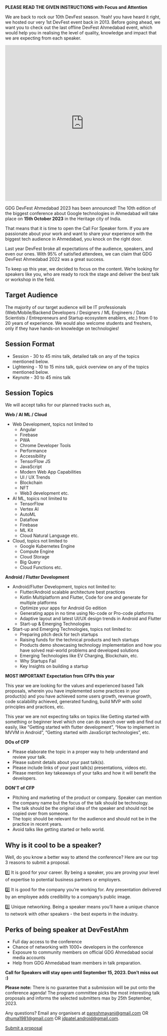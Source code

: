 **PLEASE READ THE GIVEN INSTRUCTIONS with Focus and Attention**

We are back to rock our 10th DevFest season. Yeah! you have heard it right, we hosted our very 1st DevFest event back in 2013. Before going ahead, we want you to check out the last offline DevFest Ahmedabad event, which would help you in realising the level of quality, knowledge and impact that we are expecting from each speaker.

<iframe width="100%" height="500" src="https://www.youtube.com/embed/InT3W2cfx34" frameborder="0" allowfullscreen></iframe>

GDG DevFest Ahmedabad 2023 has been announced! The 10th edition of the biggest conference about Google technologies in Ahmedabad will take place on **15th October 2023** in the Heritage city of India.

That means that it is time to open the Call For Speaker form. If you are passionate about your work and want to share your experience with the biggest tech audience in Ahmedabad, you knock on the right door.

Last year DevFest broke all expectations of the audience, speakers, and even our ones. With 95% of satisfied attendees, we can claim that GDG DevFest Ahmedabad 2022 was a great success.

To keep up this year, we decided to focus on the content. We’re looking for speakers like you, who are ready to rock the stage and deliver the best talk or workshop in the field.

## Target Audience

The majority of our target audience will be IT professionals (Web/Mobile/Backend Developers / Designers / ML Engineers / Data Scientists / Entrepreneurs and Startup ecosystem enablers, etc.) from 0 to 20 years of experience. We would also welcome students and freshers, only if they have hands-on knowledge on technologies!

## Session Format

- Session - 30 to 45 mins talk, detailed talk on any of the topics mentioned below.
- Lightening - 10 to 15 mins talk, quick overview on any of the topics mentioned below.
- Keynote - 30 to 45 mins talk

## Session Topics

We will accept talks for our planned tracks such as,

**Web / AI ML / Cloud**
  
- Web Development, topics not limited to
    - Angular
    - Firebase
    - PWA
    - Chrome Developer Tools
    - Performance
    - Accessibility
    - TensorFlow JS
    - JavaScript
    - Modern Web App Capabilities
    - UI / UX Trends
    - Blockchain
    - NFT
    - Web3 development etc.
- AI ML, topics not limited to
    - TensorFlow
    - Vertex AI
    - AutoML
    - Dataflow
    - Firebase
    - ML Kit
    - Cloud Natural Language etc.
- Cloud, topics not limited to
    - Google Kubernetes Engine
    - Compute Engine
    - Cloud Storage 
    - Big Query
    - Cloud Functions etc.

**Android / Flutter Development**
  
- Android/Flutter Development, topics not limited to:
    - Flutter/Android scalable architecture best practices
    - Kotlin Multiplatform and Flutter, Code for one and generate for multiple platforms
    - Optimize your apps for Android Go edition
    - Generating apps in no time using No-code or Pro-code platforms
    - Adaptive layout and latest UI/UX design trends in Android and Flutter
    - Start-up & Emerging Technologies
- Start-up and Emerging Technologies, topics not limited to:
    - Preparing pitch deck for tech startups
    - Raising funds for the technical products and tech startups
    - Products demo showcasing technology implementation and how you have solved real-world problems and developed solutions
    - Emerging Technologies like EV Charging, Blockchain, etc.
    - Why Startups Fail
    - Key Insights on building a startup

**MOST IMPORTANT Expectation from CFPs this year**

This year we are looking for the values and experienced based Talk proposals, wherein you have implemented some practices in your product(s) and you have achieved some users growth, revenue growth, code scalability achieved, generated funding, build MVP with solid principles and practices, etc.

This year we are not expecting talks on topics like Getting started with something or beginner level which one can do search over web and find out easily, like “Getting started with flutter development”, “How to implement in MVVM in Android”, “Getting started with JavaScript technologies”, etc.

**DOs of CFP**

- Please elaborate the topic in a proper way to help understand and review your talk.
- Please submit details about your past talk(s).
- Please include links of your past talk(s) presentations, videos etc.
- Please mention key takeaways of your talks and how it will benefit the developers.

**DON'T of CFP**

- Pitching and marketing of the product or company. Speaker can mention the company name but the focus of the talk should be technology.
- The talk should be the original idea of the speaker and should not be copied over from someone.
- The topic should be relevant for the audience and should not be in the practice in recent years.
- Avoid talks like getting started or hello world.

## Why is it cool to be a speaker?

Well, do you know a better way to attend the conference? Here are our top 3 reasons to submit a proposal.

  1️⃣ It is good for your career. By being a speaker, you are proving your level of expertise to potential business partners or employers.

  2️⃣ It is good for the company you’re working for. Any presentation delivered by an employee adds credibility to a company’s public image.
  
  3️⃣ Unique networking. Being a speaker means you’ll have a unique chance to network with other speakers - the best experts in the industry.

## Perks of being speaker at DevFestAhm

- Full day access to the conference
- Chance of networking with 1000+ developers in the conference
- Exposure to community members on official GDG Ahmedabad social media accounts
- Help from GDG Ahmedabad team members in talk preparation.

**Call for Speakers will stay open until September 15, 2023. Don’t miss out :)**

**Please note:** There is no guarantee that a submission will be put onto the conference agenda! The program committee picks the most interesting talk proposals and informs the selected submitters max by 25th September, 2023.

Any questions? Email any organisers at [pareshmayani@gmail.com](mailto:pareshmayani@gmail.com)  OR [dhuma1981@gmail.com](mailto:dhuma1981@gmail.com) OR [jdpatel.android@gmail.com](mailto:jdpatel.android@gmail.com).

<div layout horizontal center-justified> <a href="https://sessionize.com/gdg-ahmedabad-devfest-2023/" rel="noopener noreferrer"> <paper-button primary>Submit a proposal</paper-button> </a> </div>
